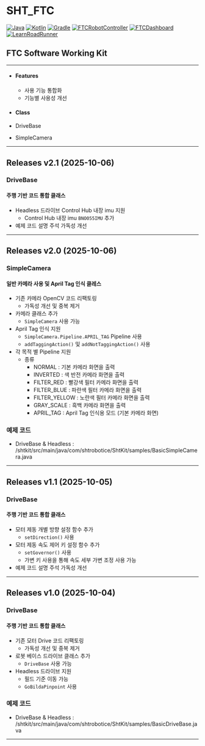 # SHT_FTC

[![Java](https://img.shields.io/badge/Java-18-ED8B00.svg?logo=openjdk)](https://www.azul.com/)
[![Kotlin](https://img.shields.io/badge/Kotlin-2.2.20-585DEF.svg?logo=kotlin)](http://kotlinlang.org)
[![Gradle](https://img.shields.io/badge/Gradle-8.7.3-02303A.svg?logo=gradle)](https://gradle.org)
[![FTCRobotController](https://img.shields.io/badge/FtcRobotController-11.0-ED3F27.svg)](https://github.com/FIRST-Tech-Challenge/FtcRobotController)
[![FTCDashboard](https://img.shields.io/badge/FTCDashboard-0.5.0-6E8CFB.svg)]([https://acmerobotics.github.io/ftc-dashboard/)
[![LearnRoadRunner](https://img.shields.io/badge/LearnRoadRunner-1.0.1-3C467B.svg)](https://learnroadrunner.com/)

## FTC Software Working Kit

---

* #### Features
  * 사용 기능 통합화
  * 기능별 사용성 개선

* #### Class
* DriveBase
* SimpleCamera

---
## Releases v2.1 (2025-10-06)
### DriveBase
#### 주행 기반 코드 통합 클래스

* Headless 드라이브 Control Hub 내장 imu 지원
  * Control Hub 내장 imu `BNO055IMU` 추가
* 예제 코드 설명 주석 가독성 개선
---
## Releases v2.0 (2025-10-06)
### SimpleCamera
#### 일반 카메라 사용 및 April Tag 인식 클레스

* 기존 카메라 OpenCV 코드 리팩토링
  * 가독성 개선 및 중복 제거
* 카메라 클래스 추가
  * `SimpleCamera` 사용 가능
* April Tag 인식 지원
  * `SimpleCamera.Pipeline.APRIL_TAG` Pipeline 사용
  * `addTaggingAction()` 및 `addNotTaggingAction()` 사용
* 각 목적 별 Pipeline 지원
  * 종류
    * NORMAL        : 기본 카메라 화면을 출력
    * INVERTED      : 색 반전 카메라 화면을 출력
    * FILTER_RED    : 빨강색 필터 카메라 화면을 출력
    * FILTER_BLUE   : 파란색 필터 카메라 화면을 출력
    * FILTER_YELLOW : 노란색 필터 카메라 화면을 출력
    * GRAY_SCALE    : 흑백 카메라 화면을 출력
    * APRIL_TAG     : April Tag 인식용 모드 (기본 카메라 화면)

### 예제 코드
* DriveBase & Headless : /shtkit/src/main/java/com/shtrobotice/ShtKit/samples/BasicSimpleCamera.java
---
## Releases v1.1 (2025-10-05)
### DriveBase
#### 주행 기반 코드 통합 클래스

* 모터 제동 개별 방향 설정 함수 추가 
  * `setDirection()` 사용
* 모터 제동 속도 제어 키 설정 함수 추가
  * `setGovernor()` 사용 
  * 가변 키 사용을 통해 속도 세부 가변 조정 사용 가능
* 예제 코드 설명 주석 가독성 개선

---
## Releases v1.0 (2025-10-04)

### DriveBase
#### 주행 기반 코드 통합 클래스

* 기존 모터 Drive 코드 리팩토링
  * 가독성 개선 및 중복 제거
* 로봇 베이스 드라이브 클래스 추가
    * `DriveBase` 사용 가능
* Headless 드라이브 지원
    * 필드 기준 이동 가능
    * `GoBildaPinpoint` 사용
  
### 예제 코드
* DriveBase & Headless : /shtkit/src/main/java/com/shtrobotice/ShtKit/samples/BasicDriveBase.java
---
